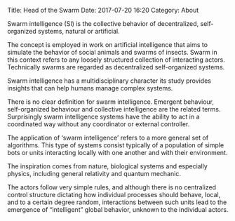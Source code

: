 Title: Head of the Swarm
Date: 2017-07-20 16:20
Category: About

Swarm intelligence (SI) is the collective behavior of decentralized, self-organized systems, natural or artificial.

The concept is employed in work on artificial intelligence that aims to simulate the behavior of social animals and swarms of insects. Swarm in this context refers to any loosely structured collection of interacting actors. Technically swarms are regarded as decentralized self-organized systems.

Swarm intelligence has a multidisciplinary character its study provides insights that can help humans manage complex systems.

There is no clear definition for swarm intelligence. Emergent behaviour, self-organized behaviour and collective intelligence are the related terms. Surprisingly swarm intelligence systems have the ability to act in a coordinated way without any coordinator or external controller.

The application of ‘swarm intelligence’ refers to a more general set of algorithms. This type of systems consist typically of a population of simple bots or units interacting locally with one another and with their environment.

The inspiration comes from nature, biological systems and especially physics, including general relativity and quantum mechanic.

The actors follow very simple rules, and although there is no centralized control structure dictating how individual processes should behave, local, and to a certain degree random, interactions between such units lead to the emergence of “intelligent” global behavior, unknown to the individual actors.